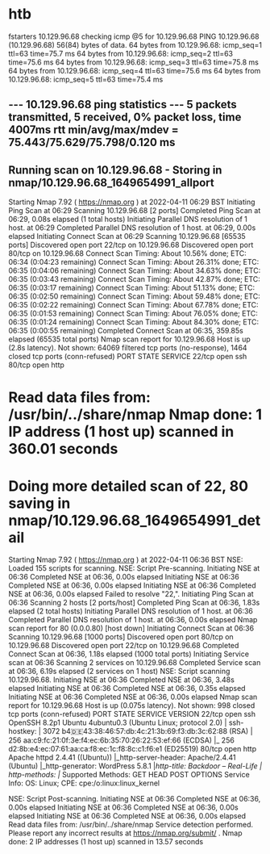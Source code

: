 # htb

fstarters 10.129.96.68 
checking icmp @5 for 10.129.96.68
PING 10.129.96.68 (10.129.96.68) 56(84) bytes of data.
64 bytes from 10.129.96.68: icmp_seq=1 ttl=63 time=75.7 ms
64 bytes from 10.129.96.68: icmp_seq=2 ttl=63 time=75.6 ms
64 bytes from 10.129.96.68: icmp_seq=3 ttl=63 time=75.8 ms
64 bytes from 10.129.96.68: icmp_seq=4 ttl=63 time=75.6 ms
64 bytes from 10.129.96.68: icmp_seq=5 ttl=63 time=75.4 ms

--- 10.129.96.68 ping statistics ---
5 packets transmitted, 5 received, 0% packet loss, time 4007ms
rtt min/avg/max/mdev = 75.443/75.629/75.798/0.120 ms
-----------------------------------------------------
Running scan on 10.129.96.68 - Storing in nmap/10.129.96.68_1649654991_allport
-----------------------------------------------------
Starting Nmap 7.92 ( https://nmap.org ) at 2022-04-11 06:29 BST
Initiating Ping Scan at 06:29
Scanning 10.129.96.68 [2 ports]
Completed Ping Scan at 06:29, 0.08s elapsed (1 total hosts)
Initiating Parallel DNS resolution of 1 host. at 06:29
Completed Parallel DNS resolution of 1 host. at 06:29, 0.00s elapsed
Initiating Connect Scan at 06:29
Scanning 10.129.96.68 [65535 ports]
Discovered open port 22/tcp on 10.129.96.68
Discovered open port 80/tcp on 10.129.96.68
Connect Scan Timing: About 10.56% done; ETC: 06:34 (0:04:23 remaining)
Connect Scan Timing: About 26.31% done; ETC: 06:35 (0:04:06 remaining)
Connect Scan Timing: About 34.63% done; ETC: 06:35 (0:03:43 remaining)
Connect Scan Timing: About 42.87% done; ETC: 06:35 (0:03:17 remaining)
Connect Scan Timing: About 51.13% done; ETC: 06:35 (0:02:50 remaining)
Connect Scan Timing: About 59.48% done; ETC: 06:35 (0:02:22 remaining)
Connect Scan Timing: About 67.78% done; ETC: 06:35 (0:01:53 remaining)
Connect Scan Timing: About 76.05% done; ETC: 06:35 (0:01:24 remaining)
Connect Scan Timing: About 84.30% done; ETC: 06:35 (0:00:55 remaining)
Completed Connect Scan at 06:35, 359.85s elapsed (65535 total ports)
Nmap scan report for 10.129.96.68
Host is up (2.8s latency).
Not shown: 64069 filtered tcp ports (no-response), 1464 closed tcp ports (conn-refused)
PORT   STATE SERVICE
22/tcp open  ssh
80/tcp open  http

Read data files from: /usr/bin/../share/nmap
Nmap done: 1 IP address (1 host up) scanned in 360.01 seconds
================================================
Doing more detailed scan of 22, 80
saving in nmap/10.129.96.68_1649654991_detail
================================================
Starting Nmap 7.92 ( https://nmap.org ) at 2022-04-11 06:36 BST
NSE: Loaded 155 scripts for scanning.
NSE: Script Pre-scanning.
Initiating NSE at 06:36
Completed NSE at 06:36, 0.00s elapsed
Initiating NSE at 06:36
Completed NSE at 06:36, 0.00s elapsed
Initiating NSE at 06:36
Completed NSE at 06:36, 0.00s elapsed
Failed to resolve "22,".
Initiating Ping Scan at 06:36
Scanning 2 hosts [2 ports/host]
Completed Ping Scan at 06:36, 1.83s elapsed (2 total hosts)
Initiating Parallel DNS resolution of 1 host. at 06:36
Completed Parallel DNS resolution of 1 host. at 06:36, 0.00s elapsed
Nmap scan report for 80 (0.0.0.80) [host down]
Initiating Connect Scan at 06:36
Scanning 10.129.96.68 [1000 ports]
Discovered open port 80/tcp on 10.129.96.68
Discovered open port 22/tcp on 10.129.96.68
Completed Connect Scan at 06:36, 1.18s elapsed (1000 total ports)
Initiating Service scan at 06:36
Scanning 2 services on 10.129.96.68
Completed Service scan at 06:36, 6.19s elapsed (2 services on 1 host)
NSE: Script scanning 10.129.96.68.
Initiating NSE at 06:36
Completed NSE at 06:36, 3.48s elapsed
Initiating NSE at 06:36
Completed NSE at 06:36, 0.35s elapsed
Initiating NSE at 06:36
Completed NSE at 06:36, 0.00s elapsed
Nmap scan report for 10.129.96.68
Host is up (0.075s latency).
Not shown: 998 closed tcp ports (conn-refused)
PORT   STATE SERVICE VERSION
22/tcp open  ssh     OpenSSH 8.2p1 Ubuntu 4ubuntu0.3 (Ubuntu Linux; protocol 2.0)
| ssh-hostkey: 
|   3072 b4:de:43:38:46:57:db:4c:21:3b:69:f3:db:3c:62:88 (RSA)
|   256 aa:c9:fc:21:0f:3e:f4:ec:6b:35:70:26:22:53:ef:66 (ECDSA)
|_  256 d2:8b:e4:ec:07:61:aa:ca:f8:ec:1c:f8:8c:c1:f6:e1 (ED25519)
80/tcp open  http    Apache httpd 2.4.41 ((Ubuntu))
|_http-server-header: Apache/2.4.41 (Ubuntu)
|_http-generator: WordPress 5.8.1
|_http-title: Backdoor &#8211; Real-Life
| http-methods: 
|_  Supported Methods: GET HEAD POST OPTIONS
Service Info: OS: Linux; CPE: cpe:/o:linux:linux_kernel

NSE: Script Post-scanning.
Initiating NSE at 06:36
Completed NSE at 06:36, 0.00s elapsed
Initiating NSE at 06:36
Completed NSE at 06:36, 0.00s elapsed
Initiating NSE at 06:36
Completed NSE at 06:36, 0.00s elapsed
Read data files from: /usr/bin/../share/nmap
Service detection performed. Please report any incorrect results at https://nmap.org/submit/ .
Nmap done: 2 IP addresses (1 host up) scanned in 13.57 seconds
